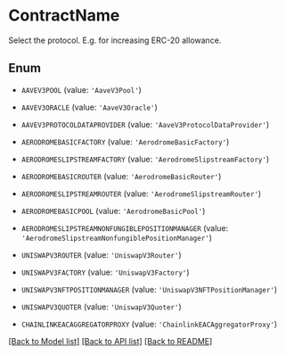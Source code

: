 # ContractName

Select the protocol.  E.g. for increasing ERC-20 allowance.

## Enum

* `AAVEV3POOL` (value: `'AaveV3Pool'`)

* `AAVEV3ORACLE` (value: `'AaveV3Oracle'`)

* `AAVEV3PROTOCOLDATAPROVIDER` (value: `'AaveV3ProtocolDataProvider'`)

* `AERODROMEBASICFACTORY` (value: `'AerodromeBasicFactory'`)

* `AERODROMESLIPSTREAMFACTORY` (value: `'AerodromeSlipstreamFactory'`)

* `AERODROMEBASICROUTER` (value: `'AerodromeBasicRouter'`)

* `AERODROMESLIPSTREAMROUTER` (value: `'AerodromeSlipstreamRouter'`)

* `AERODROMEBASICPOOL` (value: `'AerodromeBasicPool'`)

* `AERODROMESLIPSTREAMNONFUNGIBLEPOSITIONMANAGER` (value: `'AerodromeSlipstreamNonfungiblePositionManager'`)

* `UNISWAPV3ROUTER` (value: `'UniswapV3Router'`)

* `UNISWAPV3FACTORY` (value: `'UniswapV3Factory'`)

* `UNISWAPV3NFTPOSITIONMANAGER` (value: `'UniswapV3NFTPositionManager'`)

* `UNISWAPV3QUOTER` (value: `'UniswapV3Quoter'`)

* `CHAINLINKEACAGGREGATORPROXY` (value: `'ChainlinkEACAggregatorProxy'`)

[[Back to Model list]](../README.md#documentation-for-models) [[Back to API list]](../README.md#documentation-for-api-endpoints) [[Back to README]](../README.md)


